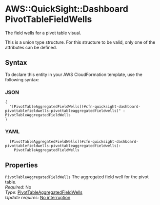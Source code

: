 # AWS::QuickSight::Dashboard PivotTableFieldWells<a name="aws-properties-quicksight-dashboard-pivottablefieldwells"></a>

The field wells for a pivot table visual\.

This is a union type structure\. For this structure to be valid, only one of the attributes can be defined\.

## Syntax<a name="aws-properties-quicksight-dashboard-pivottablefieldwells-syntax"></a>

To declare this entity in your AWS CloudFormation template, use the following syntax:

### JSON<a name="aws-properties-quicksight-dashboard-pivottablefieldwells-syntax.json"></a>

```
{
  "[PivotTableAggregatedFieldWells](#cfn-quicksight-dashboard-pivottablefieldwells-pivottableaggregatedfieldwells)" : PivotTableAggregatedFieldWells
}
```

### YAML<a name="aws-properties-quicksight-dashboard-pivottablefieldwells-syntax.yaml"></a>

```
  [PivotTableAggregatedFieldWells](#cfn-quicksight-dashboard-pivottablefieldwells-pivottableaggregatedfieldwells):
    PivotTableAggregatedFieldWells
```

## Properties<a name="aws-properties-quicksight-dashboard-pivottablefieldwells-properties"></a>

`PivotTableAggregatedFieldWells` <a name="cfn-quicksight-dashboard-pivottablefieldwells-pivottableaggregatedfieldwells"></a>
The aggregated field well for the pivot table\.  
_Required_: No  
_Type_: [PivotTableAggregatedFieldWells](aws-properties-quicksight-dashboard-pivottableaggregatedfieldwells.md)  
_Update requires_: [No interruption](https://docs.aws.amazon.com/AWSCloudFormation/latest/UserGuide/using-cfn-updating-stacks-update-behaviors.html#update-no-interrupt)
